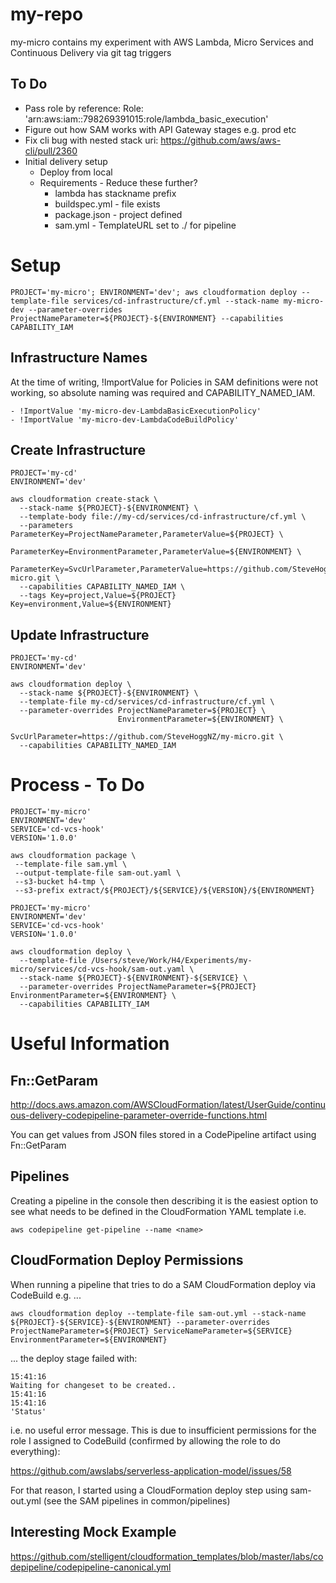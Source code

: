 # my-repo

my-micro contains my experiment with AWS Lambda, Micro Services and Continuous Delivery via git tag triggers

## To Do

* Pass role by reference: Role: 'arn:aws:iam::798269391015:role/lambda_basic_execution'
* Figure out how SAM works with API Gateway stages e.g. prod etc
* Fix cli bug with nested stack uri: https://github.com/aws/aws-cli/pull/2360
* Initial delivery setup
  * Deploy from local
  * Requirements - Reduce these further?
    * lambda has stackname prefix
    * buildspec.yml - file exists
    * package.json - project defined
    * sam.yml - TemplateURL set to ./ for pipeline

# Setup

```
PROJECT='my-micro'; ENVIRONMENT='dev'; aws cloudformation deploy --template-file services/cd-infrastructure/cf.yml --stack-name my-micro-dev --parameter-overrides ProjectNameParameter=${PROJECT}-${ENVIRONMENT} --capabilities CAPABILITY_IAM
```

## Infrastructure Names

At the time of writing, !ImportValue for Policies in SAM definitions were not working, so absolute naming was required and CAPABILITY_NAMED_IAM.

```
- !ImportValue 'my-micro-dev-LambdaBasicExecutionPolicy'
- !ImportValue 'my-micro-dev-LambdaCodeBuildPolicy'
```


## Create Infrastructure

```
PROJECT='my-cd'
ENVIRONMENT='dev'

aws cloudformation create-stack \
  --stack-name ${PROJECT}-${ENVIRONMENT} \
  --template-body file://my-cd/services/cd-infrastructure/cf.yml \
  --parameters ParameterKey=ProjectNameParameter,ParameterValue=${PROJECT} \
               ParameterKey=EnvironmentParameter,ParameterValue=${ENVIRONMENT} \
               ParameterKey=SvcUrlParameter,ParameterValue=https://github.com/SteveHoggNZ/my-micro.git \
  --capabilities CAPABILITY_NAMED_IAM \
  --tags Key=project,Value=${PROJECT} Key=environment,Value=${ENVIRONMENT}
```

## Update Infrastructure

```
PROJECT='my-cd'
ENVIRONMENT='dev'

aws cloudformation deploy \
  --stack-name ${PROJECT}-${ENVIRONMENT} \
  --template-file my-cd/services/cd-infrastructure/cf.yml \
  --parameter-overrides ProjectNameParameter=${PROJECT} \
                        EnvironmentParameter=${ENVIRONMENT} \
                        SvcUrlParameter=https://github.com/SteveHoggNZ/my-micro.git \
  --capabilities CAPABILITY_NAMED_IAM
```

# Process - To Do

```
PROJECT='my-micro'
ENVIRONMENT='dev'
SERVICE='cd-vcs-hook'
VERSION='1.0.0'

aws cloudformation package \
 --template-file sam.yml \
 --output-template-file sam-out.yaml \
 --s3-bucket h4-tmp \
 --s3-prefix extract/${PROJECT}/${SERVICE}/${VERSION}/${ENVIRONMENT}
```

```
PROJECT='my-micro'
ENVIRONMENT='dev'
SERVICE='cd-vcs-hook'
VERSION='1.0.0'

aws cloudformation deploy \
  --template-file /Users/steve/Work/H4/Experiments/my-micro/services/cd-vcs-hook/sam-out.yaml \
  --stack-name ${PROJECT}-${ENVIRONMENT}-${SERVICE} \
  --parameter-overrides ProjectNameParameter=${PROJECT} EnvironmentParameter=${ENVIRONMENT} \
  --capabilities CAPABILITY_IAM
```


# Useful Information

## Fn::GetParam

http://docs.aws.amazon.com/AWSCloudFormation/latest/UserGuide/continuous-delivery-codepipeline-parameter-override-functions.html

You can get values from JSON files stored in a CodePipeline artifact using Fn::GetParam

## Pipelines

Creating a pipeline in the console then describing it is the easiest option to see what needs to be defined in the CloudFormation YAML template i.e.

`aws codepipeline get-pipeline --name <name>`


## CloudFormation Deploy Permissions

When running a pipeline that tries to do a SAM CloudFormation deploy via CodeBuild e.g. ...

```
aws cloudformation deploy --template-file sam-out.yml --stack-name ${PROJECT}-${SERVICE}-${ENVIRONMENT} --parameter-overrides ProjectNameParameter=${PROJECT} ServiceNameParameter=${SERVICE} EnvironmentParameter=${ENVIRONMENT}
```

... the deploy stage failed with:

```
15:41:16
Waiting for changeset to be created..
15:41:16
15:41:16
'Status'
```

i.e. no useful error message. This is due to insufficient permissions for the role I assigned to CodeBuild (confirmed by allowing the role to do everything):

https://github.com/awslabs/serverless-application-model/issues/58

For that reason, I started using a CloudFormation deploy step using sam-out.yml (see the SAM pipelines in common/pipelines)

## Interesting Mock Example

https://github.com/stelligent/cloudformation_templates/blob/master/labs/codepipeline/codepipeline-canonical.yml
